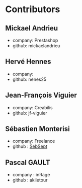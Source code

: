 # Contributors
## Mickael Andrieu
* company: Prestashop
* github: mickaelandrieu
## Hervé Hennes
* company: 
* github: nenes25
## Jean-François Viguier
* company: Creabilis
* github: jf-viguier
## Sébastien Monterisi
* company: Freelance
* github : [SebSept](https://github.com/SebSept)
## Pascal GAULT
* company : inRage
* github : akiletour